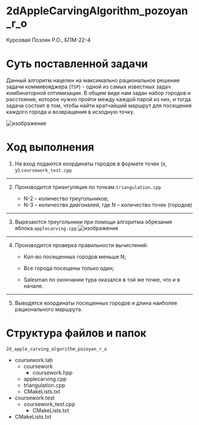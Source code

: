 # 2dAppleCarvingAlgorithm_pozoyan_r_o
Курсовая Позоян Р.О., БПМ-22-4
# Суть поставленной задачи
Данный алгоритм нацелен на максимально рациональное решение задачи коммивояджера (`TSP`) - одной из самых известных задач комбинаторной оптимизации.  В общем виде нам
задан набор городов и расстояние, которое нужно пройти между
каждой парой из них, и тогда задача состоит в том, чтобы найти
кратчайший маршрут для посещения каждого города и возвращения в
исходную точку.

![изображение](https://user-images.githubusercontent.com/114441417/234395580-63c766a5-365c-4b8f-b485-754c9fc9a0be.png)

# Ход выполнения
1. На вход подаются координаты городов в формате точек (x, y).`coursework_test.cpp` 

____

2. Производится триангуляция по точкам.`triangulation.cpp`

	* N-2 – количество треугольников;
	* N-3 – количество диагоналей, где N – количество точек (городов)


____

3. Вырезаются треугольники при помощи алгоритма обрезания яблока.`applecarving.cpp`
![изображение](https://user-images.githubusercontent.com/114441417/234394583-3c641136-4d47-4482-bf03-452b2b0e2d31.png)

____

4. Производится проверка правильности вычислений:

	* Кол-во посещенных городов меньше N;

	* Все города посещены только один;

	* Salesman по окончании тура оказался в той же точке, что и в начале.

____

5. Выводятся координаты посещенных городов и длина наиболее рационального маршрута.

# Структура файлов и папок

`2d_apple_carving_algorithm_pozoyan_r_o`
- coursework.lab
	- coursework
		- coursework.hpp
	- applecarving.cpp
	- triangulation.cpp
	- CMakeLists.txt	
- coursework.test
	- coursework_test.cpp
        - CMakeLists.txt
- CMakeLists.txt

